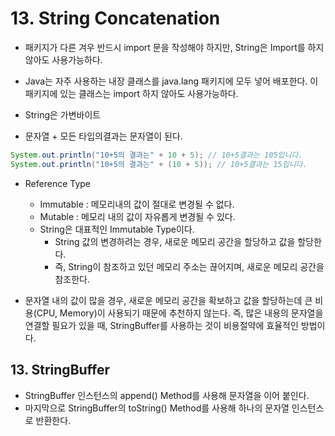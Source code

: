 # 13. String Concatenation
* 패키지가 다른 겨우 반드시 import 문을 작성해야 하지만, String은 Import를 하지 않아도 사용가능하다.
* Java는 자주 사용하는 내장 클래스를 java.lang 패키지에 모두 넣어 배포한다. 이 패키지에 있는 클래스는 import 하지 않아도 사용가능하다. 


* String은 가변바이트
* 문자열 + 모든 타입의결과는 문자열이 된다.

```java
System.out.println("10+5의 결과는" + 10 + 5); // 10+5결과는 105입니다.
System.out.println("10+5의 결과는" + (10 + 5)); // 10+5결과는 15입니다.

```

* Reference Type
  - Immutable : 메모리내의 값이 절대로 변경될 수 없다.
  - Mutable : 메모리 내의 값이 자유롭게 변경될 수 있다.
  - String은 대표적인 Immutable Type이다.
    - String 값의 변경하려는 경우, 새로운 메모리 공간을 할당하고 값을 할당한다.
    - 즉, String이 참조하고 있던 메모리 주소는 끊어지며, 새로운 메모리 공간을 참조한다.

* 문자열 내의 값이 많을 경우, 새로운 메모리 공간을 확보하고 값을 할당하는데 큰 비용(CPU, Memory)이 사용되기 때문에 추천하지 않는다. 즉, 많은 내용의 문자열을 연결할 필요가 있을 때, StringBuffer를 사용하는 것이 비용절약에 효율적인 방법이다.  

## 13. StringBuffer

* StringBuffer 인스턴스의 append() Method를 사용해 문자열을 이어 붙인다.
* 마지막으로 StringBuffer의 toString() Method를 사용해 하나의 문자열 인스턴스로 반환한다.

